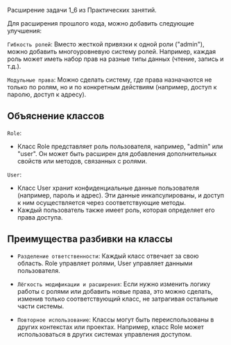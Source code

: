 Расширение задачи 1_6 из Практических занятий.


Для расширения прошлого кода, можно добавить следующие улучшения:

`Гибкость ролей`: Вместо жесткой привязки к одной роли ("admin"), можно добавить многоуровневую систему ролей. Например, каждая роль может иметь набор прав на разные типы данных (чтение, запись и т.д.).

`Модульные права`: Можно сделать систему, где права назначаются не только по ролям, но и по конкретным действиям (например, доступ к паролю, доступ к адресу).


## Объяснение классов

`Role`:

* Класс Role представляет роль пользователя, например, "admin" или "user". Он может быть расширен для добавления дополнительных свойств или методов, связанных с ролями.

`User`:

* Класс User хранит конфиденциальные данные пользователя (например, пароль и адрес). Эти данные инкапсулированы, и доступ к ним осуществляется через соответствующие методы.
* Каждый пользователь также имеет роль, которая определяет его права доступа.


## Преимущества разбивки на классы
* `Разделение ответственности`: Каждый класс отвечает за свою область. Role управляет ролями, User управляет данными пользователя.

* `Лёгкость модификации и расширения`: Если нужно изменить логику работы с ролями или добавить новые права, это можно сделать, изменив только соответствующий класс, не затрагивая остальные части системы.

* `Повторное использование`: Классы могут быть переиспользованы в других контекстах или проектах. Например, класс Role может использоваться в других системах управления доступом.